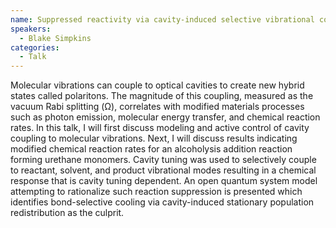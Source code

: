 ```yaml
---
name: Suppressed reactivity via cavity-induced selective vibrational cooling
speakers:
  - Blake Simpkins
categories:
  - Talk
---
```

Molecular vibrations can couple to optical cavities to create new hybrid states called polaritons.  The magnitude of this coupling, measured as the vacuum Rabi splitting (Ω), correlates with modified materials processes such as photon emission, molecular energy transfer, and chemical reaction rates.  In this talk, I will first discuss modeling and active control of cavity coupling to molecular vibrations.  Next, I will discuss results indicating modified chemical reaction rates for an alcoholysis addition reaction forming urethane monomers.  Cavity tuning was used to selectively couple to reactant, solvent, and product vibrational modes resulting in a chemical response that is cavity tuning dependent.  An open quantum system model attempting to rationalize such reaction suppression is presented which identifies bond-selective cooling via cavity-induced stationary population redistribution as the culprit.